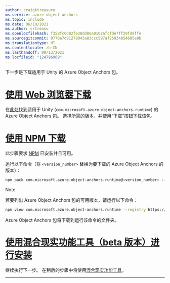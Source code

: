 ```yaml
---
author: craigktreasure
ms.service: azure-object-anchors
ms.topic: include
ms.date: 06/10/2021
ms.author: crtreasu
ms.openlocfilehash: f358fc0d82fe28dd06a0102afcfde7ff29fd9ffe
ms.sourcegitcommit: 0770a7d91278043a83ccc597af25934854605e8b
ms.translationtype: HT
ms.contentlocale: zh-CN
ms.lasthandoff: 09/13/2021
ms.locfileid: "124796969"
---
```

下一步是下载适用于 Unity 的 Azure Object Anchors 包。

# <a name="download-with-web-browser"></a>[使用 Web 浏览器下载](#tab/unity-package-web-ui)

在[此处](https://aka.ms/aoa/unity-sdk/package)找到适用于 Unity (`com.microsoft.azure.object-anchors.runtime`) 的 Azure Object Anchors 包。 选择所需的版本，并使用“下载”按钮下载该包。

# <a name="download-with-npm"></a>[使用 NPM 下载](#tab/unity-package-npm)

此步骤要求 <a href="https://www.npmjs.com/get-npm" target="_blank">NPM</a> 已安装并且可用。

运行以下命令（将 `<version_number>` 替换为要下载的 Azure Object Anchors 的版本）：

```bash
npm pack com.microsoft.azure.object-anchors.runtime@<version_number> --registry https://pkgs.dev.azure.com/aipmr/MixedReality-Unity-Packages/_packaging/Unity-packages/npm/registry/
```

> [!NOTE]
> 若要列出 Azure Object Anchors 包的可用版本，请运行以下命令：
>
> ```bash
> npm view com.microsoft.azure.object-anchors.runtime --registry https://pkgs.dev.azure.com/aipmr/MixedReality-Unity-Packages/_packaging/Unity-packages/npm/registry/ versions
> ```

Azure Object Anchors 包将下载到运行该命令的文件夹。

# <a name="install-with-mixed-reality-feature-tool-beta"></a>[使用混合现实功能工具（beta 版本）进行安装](#tab/unity-package-mixed-reality-feature-tool)

继续执行下一步。 在稍后的步骤中将使用<a href="/windows/mixed-reality/develop/unity/welcome-to-mr-feature-tool" target="_blank">混合现实功能工具</a>。

---